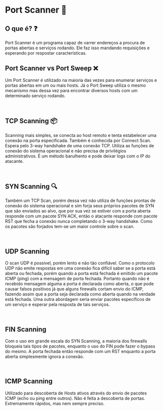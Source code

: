 # Port Scanner 🔎

## O que é? ❓

Port Scanner é um programa capaz de varrer endereços a procura de portas abertas e serviços rodando. Ele faz isso mandando requisições e esperando por respostar características.

## Port Scanner vs Port Sweep ❌

Um Port Scanner é utilizado na maioria das vezes para enumerar serviços e portas abertas em um ou mais hosts.
Já o Port Sweep utiliza o mesmo mecanismo mas dessa vez para encontrar diversos hosts com um determinado serviço rodando.

<br/>

## TCP Scanning 📦

Scanning mais simples, se conecta ao host remoto e tenta estabelecer uma conexão na porta especificada. Também é conhecida por Connect Scan.
Espera pelo 3-way handshake de uma conexão TCP. Utiliza as funções de conexão do sistema operacional e não precisa de privilégios administrativos.
É um método barulhento e pode deixar logs com o IP do atacante.

<br/>

## SYN Scanning 🔍

Também um TCP Scan, porém dessa vez não utiliza de funções prontas de conexão do sistema operacional e sim forja seus próprios pacotes de SYN que são enviados ao alvo, que por sua vez se estiver com a porta aberta responde com um pacote SYN ACK, então o atacante responde com pacote RST que fecha a conexão nunca completando o 3-way handshake.
Como os pacotes são forjados tem-se um maior controle sobre o scan.

<br/>

## UDP Scanning

O scan UDP é possível, porém lento e não tão confiável. Como o protocolo UDP não emite respostas em uma conexão fica difícil saber se a porta está aberta ou fechada, porém quando a porta está fechada é emitido um pacote ICMP (ping) com a mensagem de porta fechada.
Portanto quando não é recebido mensagem alguma a porta é declarada como aberta, o que pode causar falsos positivos já que alguns firewalls cortam envio do ICMP, fazendo assim que a porta seja declarada como aberta quando na verdade está fechada.
Uma outra abordagem seria enviar pacotes específicos de um serviço e esperar pela resposta de tais serviços.

<br/>

## FIN Scanning

Com o uso em grande escala do SYN Scanning, a maioria dos firewalls bloqueia tais tipos de pacotes, enquanto o uso do FIN pode fazer o bypass do mesmo. A porta fechada então responde com um RST enquanto a porta aberta simplesmente ignora a conexão.

<br/>

## ICMP Scanning

Utilizado para descoberta de Hosts ativos através do envio de pacotes ICMP (echo ou ping entre outros).
Não é feita a descoberta de portas.
Extremamente rápidos, mas nem sempre preciso.
